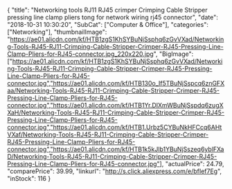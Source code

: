 {
	"title": "Networking tools RJ11 RJ45 crimper Crimping Cable Stripper pressing line clamp pliers tong for network wiring rj45 connector",
	"date": "2018-10-31 10:30:20",
	"SubCat": ["Computer & Office"],
	"categories": ["Networking"],
	"thumbnailImage": "https://ae01.alicdn.com/kf/HTB1zgS1KhSYBuNjSsphq6zGvVXad/Networking-Tools-RJ45-RJ11-Crimping-Cable-Stripper-Crimper-RJ45-Pressing-Line-Clamp-Pliers-for-RJ45-connector.jpg_220x220.jpg",
	"BigImage": ["https://ae01.alicdn.com/kf/HTB1zgS1KhSYBuNjSsphq6zGvVXad/Networking-Tools-RJ45-RJ11-Crimping-Cable-Stripper-Crimper-RJ45-Pressing-Line-Clamp-Pliers-for-RJ45-connector.jpg","https://ae01.alicdn.com/kf/HTB130o_If5TBuNjSspcq6znGFXaa/Networking-Tools-RJ45-RJ11-Crimping-Cable-Stripper-Crimper-RJ45-Pressing-Line-Clamp-Pliers-for-RJ45-connector.jpg","https://ae01.alicdn.com/kf/HTB1Yr.DIXmWBuNjSspdq6zugXXaH/Networking-Tools-RJ45-RJ11-Crimping-Cable-Stripper-Crimper-RJ45-Pressing-Line-Clamp-Pliers-for-RJ45-connector.jpg","https://ae01.alicdn.com/kf/HTB1.Urbz5CYBuNkHFCcq6AHtVXaf/Networking-Tools-RJ45-RJ11-Crimping-Cable-Stripper-Crimper-RJ45-Pressing-Line-Clamp-Pliers-for-RJ45-connector.jpg","https://ae01.alicdn.com/kf/HTB1k5kJlb1YBuNjSszeq6yblFXaD/Networking-Tools-RJ45-RJ11-Crimping-Cable-Stripper-Crimper-RJ45-Pressing-Line-Clamp-Pliers-for-RJ45-connector.jpg"],
	"actualPrice": 24.79,
	"comparePrice": 39.99,
	"linkurl": "http://s.click.aliexpress.com/e/bfIef7Eg",
	"inStock": 116
}
